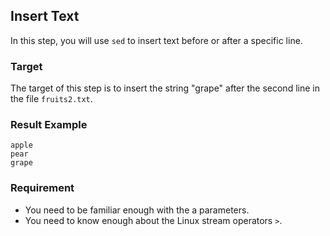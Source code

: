 ## Insert Text

In this step, you will use `sed` to insert text before or after a specific line.

### Target

The target of this step is to insert the string "grape" after the second line in the file `fruits2.txt`.

### Result Example

```
apple
pear
grape
```

### Requirement

- You need to be familiar enough with the a parameters.
- You need to know enough about the Linux stream operators `>`.
